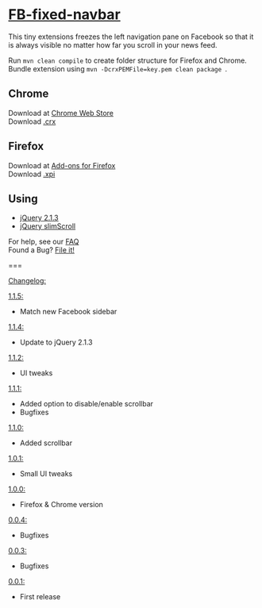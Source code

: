 [FB-fixed-navbar](http://philipp94831.github.io/FB-fixed-navbar/)
===============

This tiny extensions freezes the left navigation pane on Facebook so that it is always visible no matter how far you scroll in your news feed.

Run `mvn clean compile` to create folder structure for Firefox and Chrome. Bundle extension using `mvn -DcrxPEMFile=key.pem clean package `.

Chrome
------

Download at [Chrome Web Store](https://chrome.google.com/webstore/detail/hijonlkmghfbdpcmbimegkoogkfpckkl)  
Download [.crx](https://github.com/philipp94831/FB-fixed-navbar/releases/download/v1.1.5/FB-fixed-navbar.crx)

Firefox
-------

Download at [Add-ons for Firefox](https://addons.mozilla.org/addon/fb-fixed-navbar/)  
Download [.xpi](https://github.com/philipp94831/FB-fixed-navbar/releases/download/v1.1.5/FB-fixed-navbar.xpi)

Using
-----

- [jQuery 2.1.3](http://jquery.com/)
- [jQuery slimScroll](http://rocha.la/jQuery-slimScroll)

For help, see our [FAQ](https://github.com/philipp94831/FB-fixed-navbar/wiki/FAQ)  
Found a Bug? [File it!](https://github.com/philipp94831/FB-fixed-navbar/issues)

===

[Changelog:](https://github.com/philipp94831/FB-fixed-navbar/releases)

[1.1.5:](https://github.com/philipp94831/FB-fixed-navbar/releases/tag/v1.1.5)

- Match new Facebook sidebar

[1.1.4:](https://github.com/philipp94831/FB-fixed-navbar/releases/tag/v1.1.4)

- Update to jQuery 2.1.3

[1.1.2:](https://github.com/philipp94831/FB-fixed-navbar/releases/tag/v1.1.2)

- UI tweaks

[1.1.1:](https://github.com/philipp94831/FB-fixed-navbar/releases/tag/v1.1.1)

- Added option to disable/enable scrollbar
- Bugfixes

[1.1.0:](https://github.com/philipp94831/FB-fixed-navbar/releases/tag/v1.1.0)

- Added scrollbar

[1.0.1:](https://github.com/philipp94831/FB-fixed-navbar/releases/tag/v1.0.1)

- Small UI tweaks

[1.0.0:](https://github.com/philipp94831/FB-fixed-navbar/releases/tag/v1.0.0)

- Firefox & Chrome version

[0.0.4:](https://github.com/philipp94831/FB-fixed-navbar/releases/tag/v0.0.4)

- Bugfixes

[0.0.3:](https://github.com/philipp94831/FB-fixed-navbar/releases/tag/v0.0.3)

- Bugfixes

[0.0.1:](https://github.com/philipp94831/FB-fixed-navbar/releases/tag/v0.0.1)

- First release
